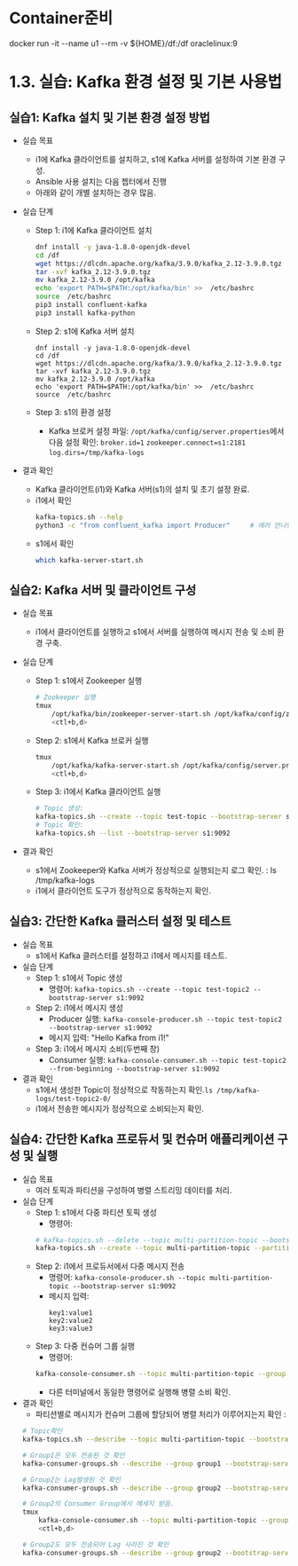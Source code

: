 # Container준비
docker run -it --name u1 --rm -v ${HOME}/df:/df oraclelinux:9

# 1.3. 실습: Kafka 환경 설정 및 기본 사용법
## 실습1: Kafka 설치 및 기본 환경 설정 방법
* 실습 목표
    - i1에 Kafka 클라이언트를 설치하고, s1에 Kafka 서버를 설정하여 기본 환경 구성.
    - Ansible 사용 설치는 다음 쳅터에서 진행
    - 아래와 같이 개별 설치하는 경우 많음. 
* 실습 단계
    - Step 1: i1에 Kafka 클라이언트 설치
        ```bash
        dnf install -y java-1.8.0-openjdk-devel 
        cd /df
        wget https://dlcdn.apache.org/kafka/3.9.0/kafka_2.12-3.9.0.tgz
        tar -xvf kafka_2.12-3.9.0.tgz
        mv kafka_2.12-3.9.0 /opt/kafka
        echo 'export PATH=$PATH:/opt/kafka/bin' >>  /etc/bashrc
        source  /etc/bashrc
        pip3 install confluent-kafka
        pip3 install kafka-python
        ```
    - Step 2: s1에 Kafka 서버 설치
        ```
        dnf install -y java-1.8.0-openjdk-devel 
        cd /df
        wget https://dlcdn.apache.org/kafka/3.9.0/kafka_2.12-3.9.0.tgz
        tar -xvf kafka_2.12-3.9.0.tgz
        mv kafka_2.12-3.9.0 /opt/kafka
        echo 'export PATH=$PATH:/opt/kafka/bin' >>  /etc/bashrc
        source  /etc/bashrc
        ```

    - Step 3: s1의 환경 설정
        - Kafka 브로커 설정 파일: `/opt/kafka/config/server.properties`에서 다음 설정 확인:
            `broker.id=1`
            `zookeeper.connect=s1:2181`
            `log.dirs=/tmp/kafka-logs`

* 결과 확인
    - Kafka 클라이언트(i1)와 Kafka 서버(s1)의 설치 및 초기 설정 완료.
    * i1에서 확인
        ```bash
        kafka-topics.sh --help
        python3 -c "from confluent_kafka import Producer"     # 에러 안나면 성공
        ```
    * s1에서 확인 
        ```bash
        which kafka-server-start.sh
        ```

## 실습2: Kafka 서버 및 클라이언트 구성
* 실습 목표
    - i1에서 클라이언트를 실행하고 s1에서 서버를 실행하여 메시지 전송 및 소비 환경 구축.
* 실습 단계
    - Step 1: s1에서 Zookeeper 실행
        ```bash
        # Zookeeper 실행
        tmux 
            /opt/kafka/bin/zookeeper-server-start.sh /opt/kafka/config/zookeeper.properties
            <ctl+b,d>
        ```
    - Step 2: s1에서 Kafka 브로커 실행
        ```bash
        tmux 
            /opt/kafka/kafka-server-start.sh /opt/kafka/config/server.properties
            <ctl+b,d>
        ```
    - Step 3: i1에서 Kafka 클라이언트 실행
        ```bash
        # Topic 생성:
        kafka-topics.sh --create --topic test-topic --bootstrap-server s1:9092
        # Topic 확인:
        kafka-topics.sh --list --bootstrap-server s1:9092
        ```

* 결과 확인
    - s1에서 Zookeeper와 Kafka 서버가 정상적으로 실행되는지 로그 확인. : ls /tmp/kafka-logs
    - i1에서 클라이언트 도구가 정상적으로 동작하는지 확인.

## 실습3: 간단한 Kafka 클러스터 설정 및 테스트
* 실습 목표
    - s1에서 Kafka 클러스터를 설정하고 i1에서 메시지를 테스트.
* 실습 단계
    - Step 1: s1에서 Topic 생성
        - 명령어: `kafka-topics.sh --create --topic test-topic2 --bootstrap-server s1:9092`
    - Step 2: i1에서 메시지 생성
        - Producer 실행: `kafka-console-producer.sh --topic test-topic2 --bootstrap-server s1:9092`
        - 메시지 입력: "Hello Kafka from i1!"
    - Step 3: i1에서 메시지 소비(두번째 창)
        - Consumer 실행: `kafka-console-consumer.sh --topic test-topic2 --from-beginning --bootstrap-server s1:9092`
* 결과 확인
    - s1에서 생성한 Topic이 정상적으로 작동하는지 확인.`ls /tmp/kafka-logs/test-topic2-0/`
    - i1에서 전송한 메시지가 정상적으로 소비되는지 확인.

## 실습4: 간단한 Kafka 프로듀서 및 컨슈머 애플리케이션 구성 및 실행
* 실습 목표
    - 여러 토픽과 파티션을 구성하여 병렬 스트리밍 데이터를 처리.
* 실습 단계
    - Step 1: s1에서 다중 파티션 토픽 생성
        - 명령어: 
        ```bash
        # kafka-topics.sh --delete --topic multi-partition-topic --bootstrap-server s1:9092
        kafka-topics.sh --create --topic multi-partition-topic --partitions 2 --bootstrap-server s1:9092
        ```
    - Step 2: i1에서 프로듀서에서 다중 메시지 전송
        - 명령어: `kafka-console-producer.sh --topic multi-partition-topic --bootstrap-server s1:9092`
        - 메시지 입력:
            ```
            key1:value1
            key2:value2
            key3:value3
            ```
    - Step 3: 다중 컨슈머 그룹 실행
        - 명령어: 
        ```bash
        kafka-console-consumer.sh --topic multi-partition-topic --group group1 --bootstrap-server s1:9092
        ```
        - 다른 터미널에서 동일한 명령어로 실행해 병렬 소비 확인.
* 결과 확인
    - 파티션별로 메시지가 컨슈머 그룹에 할당되어 병렬 처리가 이루어지는지 확인 : 
    ```bash
    # Topic확인
    kafka-topics.sh --describe --topic multi-partition-topic --bootstrap-server s1:9092
    
    # Group1은 모두 전송된 것 확인
    kafka-consumer-groups.sh --describe --group group1 --bootstrap-server s1:9092
    
    # Group2는 Lag발생된 것 확인
    kafka-consumer-groups.sh --describe --group group2 --bootstrap-server s1:9092

    # Group2의 Consumer Group에서 메세지 받음. 
    tmux
        kafka-console-consumer.sh --topic multi-partition-topic --group group1 --bootstrap-server s1:9092
        <ctl+b,d>
    
    # Group2도 모두 전송되어 Lag 사라진 것 확인    
    kafka-consumer-groups.sh --describe --group group2 --bootstrap-server s1:9092
    ```
